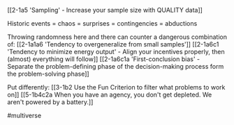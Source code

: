 [[2-1a5 'Sampling' - Increase your sample size with QUALITY data]]

Historic events = chaos = surprises = contingencies = abductions

Throwing randomness here and there can counter a dangerous combination of:
[[2-1a1a6 'Tendency to overgeneralize from small samples']]
[[2-1a6c1 'Tendency to minimize energy output' - Align your incentives properly, then (almost) everything will follow]]
[[2-1a6c1a 'First-conclusion bias' - Separate the problem-defining phase of the decision-making process form the problem-solving phase]]

Put differently:
[[3-1b2 Use the Fun Criterion to filter what problems to work on]]
[[5-1b4c2a When you have an agency, you don't get depleted. We aren't powered by a battery.]]

#multiverse 